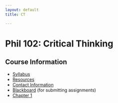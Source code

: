 ```yaml
---
layout: default
title: CT

---
```


# Phil 102: Critical Thinking

## Course Information
+ [Syllabus](Syllabus.pdf)
+ [Resources](/Teaching/Resources/)
+ [Contact Information](/Contact)
+ [Blackboard](http://blackboard.njcu.edu) (for submitting assignments)
+ [Chapter 1](ch1.pdf)








